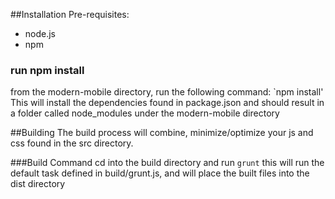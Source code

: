 
##Installation
Pre-requisites:
* node.js
* npm

### run npm install
from the modern-mobile directory, run the following command:
`npm install'
This will install the dependencies found in package.json and should result in a folder called node_modules under the modern-mobile directory

##Building
The build process will combine, minimize/optimize your js and css found in the src directory.

###Build Command
cd into the build directory and run
`grunt`
this will run the default task defined in build/grunt.js, and will place the built files into the dist directory


